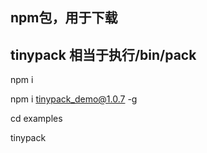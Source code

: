 ## npm包，用于下载
## tinypack  相当于执行/bin/pack


npm i

npm i tinypack_demo@1.0.7 -g

cd examples

tinypack